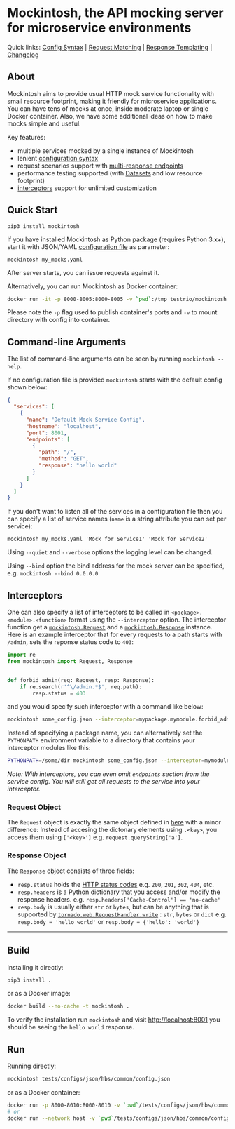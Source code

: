 # Mockintosh, the API mocking server for microservice environments

Quick links: [Config Syntax](Configuring.md) | [Request Matching](Matching.md) | [Response Templating](Templating.md) | [Changelog](Changelog.md)

## About

Mockintosh aims to provide usual HTTP mock service functionality with small resource footprint, making it friendly for
microservice applications. You can have tens of mocks at once, inside moderate laptop or single Docker container. Also,
we have some additional ideas on how to make mocks simple and useful.

Key features:

- multiple services mocked by a single instance of Mockintosh
- lenient [configuration syntax](Configuring.md)
- request scenarios support with [multi-response endpoints](Configuring.md#multiple-responses)
- performance testing supported (with [Datasets](Configuring.md#datasets) and low resource footprint)
- [interceptors](#interceptors) support for unlimited customization

## Quick Start

```shell
pip3 install mockintosh
```

If you have installed Mockintosh as Python package (requires Python 3.x+), start it with JSON/YAML [configuration file](Configuring.md) as
parameter:

```shell
mockintosh my_mocks.yaml
```

After server starts, you can issue requests against it.

Alternatively, you can run Mockintosh as Docker container:

```bash
docker run -it -p 8000-8005:8000-8005 -v `pwd`:/tmp testrio/mockintosh /tmp/config.json
```

Please note the `-p` flag used to publish container's ports and `-v` to mount directory with config into container.

## Command-line Arguments

The list of command-line arguments can be seen by running `mockintosh --help`.

If no configuration file is provided `mockintosh` starts with the default config shown below:

```json
{
  "services": [
    {
      "name": "Default Mock Service Config",
      "hostname": "localhost",
      "port": 8001,
      "endpoints": [
        {
          "path": "/",
          "method": "GET",
          "response": "hello world"
        }
      ]
    }
  ]
}
```

If you don't want to listen all of the services in a configuration file then you can specify a list of service names (`name` is a string attribute you can set per service):

```shell
mockintosh my_mocks.yaml 'Mock for Service1' 'Mock for Service2'
```

Using `--quiet` and `--verbose` options the logging level can be changed.

Using `--bind` option the bind address for the mock server can be specified, e.g. `mockintosh --bind 0.0.0.0`

## Interceptors

One can also specify a list of interceptors to be called in `<package>.<module>.<function>` format using
the `--interceptor` option. The interceptor function get a [`mockintosh.Request`](#request-object) and
a [`mockintosh.Response`](#response-object) instance. Here is an example interceptor that for every requests to a path
starts with `/admin`, sets the reponse status code to `403`:

```python
import re
from mockintosh import Request, Response


def forbid_admin(req: Request, resp: Response):
    if re.search(r'^\/admin.*$', req.path):
        resp.status = 403
```

and you would specify such interceptor with a command like below:

```bash
mockintosh some_config.json --interceptor=mypackage.mymodule.forbid_admin
```

Instead of specifying a package name, you can alternatively set the `PYTHONPATH` environment variable to a directory
that contains your interceptor modules like this:

```bash
PYTHONPATH=/some/dir mockintosh some_config.json --interceptor=mymodule.forbid_admin
```

_Note: With interceptors, you can even omit `endpoints` section from the service config. You will still get all requests
to the service into your interceptor._

### Request Object

The `Request` object is exactly the same object defined in [here](Templating.md#request-object)
with a minor difference: Instead of accesing the dictonary elements using `.<key>`, you access them using `['<key>']`
e.g. `request.queryString['a']`.

### Response Object

The `Response` object consists of three fields:

- `resp.status` holds the [HTTP status codes](https://www.w3.org/Protocols/rfc2616/rfc2616-sec10.html)
  e.g. `200`, `201`, `302`, `404`, etc.
- `resp.headers` is a Python dictionary that you access and/or modify the response headers.
  e.g. `resp.headers['Cache-Control'] == 'no-cache'`
- `resp.body` is usually either `str` or `bytes`, but can be anything that is supported
  by [`tornado.web.RequestHandler.write`](https://www.tornadoweb.org/en/stable/web.html#tornado.web.RequestHandler.write)
  : `str`, `bytes` or `dict` e.g. `resp.body = 'hello world'`
  or `resp.body = {'hello': 'world'}`

---

## Build

Installing it directly:

```bash
pip3 install .
```

or as a Docker image:

```bash
docker build --no-cache -t mockintosh .
```

To verify the installation run `mockintosh` and visit [http://localhost:8001](http://localhost:8001)
you should be seeing the `hello world` response.

## Run

Running directly:

```bash
mockintosh tests/configs/json/hbs/common/config.json
```

or as a Docker container:

```bash
docker run -p 8000-8010:8000-8010 -v `pwd`/tests/configs/json/hbs/common/config.json mockintosh /config.json
# or
docker run --network host -v `pwd`/tests/configs/json/hbs/common/config.json mockintosh /config.json
```


